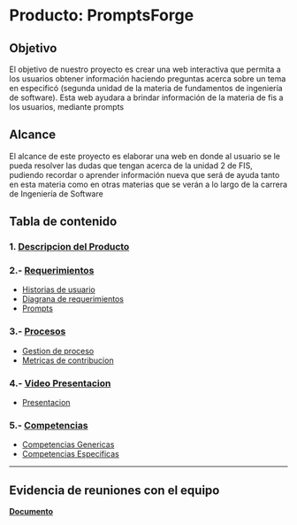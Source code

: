# **Producto: PromptsForge** 

## **Objetivo**

 El objetivo de nuestro proyecto es crear una web interactiva que permita a los usuarios obtener información haciendo preguntas acerca sobre un tema en especificó (segunda unidad de la materia de fundamentos de ingeniería de software). Esta web ayudara a brindar información de la materia de fis a los usuarios, mediante prompts

## **Alcance**

El alcance de este proyecto es elaborar una web en donde al usuario se le pueda resolver las dudas que tengan acerca de la unidad 2 de FIS, pudiendo recordar o aprender información nueva que será de ayuda tanto en esta materia como en otras materias que se verán a lo largo de la carrera de Ingeniería de Software 

## **Tabla de contenido** 

### 1. **[Descripcion del Producto](https://github.com/GabrielBolmar/FIS-Bot-Project/blob/main/Producto/Descripcion%20del%20producto.pdf)**

### 2.- **[ Requerimientos ](https://github.com/GabrielBolmar/FIS-Bot-Project/blob/main/2da%20entrega/Requerimientos/REQUERIMIENTOS%20FUNCIONALES.pdf)**
- [Historias de usuario](https://github.com/GabrielBolmar/FIS-Bot-Project/blob/main/Historias%20de%20usuario/Historias_de_usuario.md)
-  [Diagrana de requerimientos](https://raw.githubusercontent.com/GabrielBolmar/FIS-Bot-Project/refs/heads/Carlos-keb/Diagrama/Diagrama.webp)
-  [Prompts](https://github.com/GabrielBolmar/FIS-Bot-Project/tree/main/Prompts)



### 3.-  **[Procesos](https://github.com/GabrielBolmar/FIS-Bot-Project/tree/main/Proceso)**
-  [Gestion de proceso](https://github.com/GabrielBolmar/FIS-Bot-Project/blob/main/Proceso/Gestion_de_proceso.md)
-  [Metricas de contribucion](https://github.com/GabrielBolmar/FIS-Bot-Project/blob/main/Proceso/M%C3%A9tricas%20de%20contribuci%C3%B3n.png)

### 4.- **[Video Presentacion](https://youtu.be/k8XanYPFvrI?feature=shared)**
- [Presentacion](https://github.com/GabrielBolmar/FIS-Bot-Project/blob/main/2da%20entrega/Requerimientos/Presentaci%C3%B3n%20(2).pdf)

### 5.- **[Competencias](https://github.com/GabrielBolmar/FIS-Bot-Project/tree/main/Competencias)**
- [Competencias Genericas](https://github.com/GabrielBolmar/FIS-Bot-Project/blob/main/Competencias/Competencias_genericas.md)
- [Competencias Especificas](https://github.com/GabrielBolmar/FIS-Bot-Project/blob/main/Competencias/Competencias_especificas.md)

---

## Evidencia de reuniones con el equipo 
**[Documento](https://github.com/GabrielBolmar/FIS-Bot-Project/blob/Carlos-keb/Reuniones/Evidencia_Reuniones.pdf)**  
